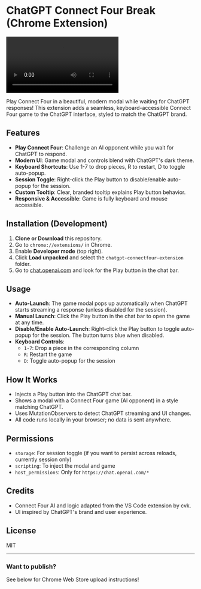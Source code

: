 # ChatGPT Connect Four Break (Chrome Extension)


![Connect Four Demo](https://github.com/cvkcode/chatgpt-connectfour-extension/blob/main/demo.mp4?raw=true)

Play Connect Four in a beautiful, modern modal while waiting for ChatGPT responses! This extension adds a seamless, keyboard-accessible Connect Four game to the ChatGPT interface, styled to match the ChatGPT brand.

## Features
- **Play Connect Four**: Challenge an AI opponent while you wait for ChatGPT to respond.
- **Modern UI**: Game modal and controls blend with ChatGPT's dark theme.
- **Keyboard Shortcuts**: Use 1-7 to drop pieces, R to restart, D to toggle auto-popup.
- **Session Toggle**: Right-click the Play button to disable/enable auto-popup for the session.
- **Custom Tooltip**: Clear, branded tooltip explains Play button behavior.
- **Responsive & Accessible**: Game is fully keyboard and mouse accessible.

## Installation (Development)
1. **Clone or Download** this repository.
2. Go to `chrome://extensions/` in Chrome.
3. Enable **Developer mode** (top right).
4. Click **Load unpacked** and select the `chatgpt-connectfour-extension` folder.
5. Go to [chat.openai.com](https://chat.openai.com/) and look for the Play button in the chat bar.

## Usage
- **Auto-Launch**: The game modal pops up automatically when ChatGPT starts streaming a response (unless disabled for the session).
- **Manual Launch**: Click the Play button in the chat bar to open the game at any time.
- **Disable/Enable Auto-Launch**: Right-click the Play button to toggle auto-popup for the session. The button turns blue when disabled.
- **Keyboard Controls**:
  - `1-7`: Drop a piece in the corresponding column
  - `R`: Restart the game
  - `D`: Toggle auto-popup for the session

## How It Works
- Injects a Play button into the ChatGPT chat bar.
- Shows a modal with a Connect Four game (AI opponent) in a style matching ChatGPT.
- Uses MutationObservers to detect ChatGPT streaming and UI changes.
- All code runs locally in your browser; no data is sent anywhere.

## Permissions
- `storage`: For session toggle (if you want to persist across reloads, currently session only)
- `scripting`: To inject the modal and game
- `host_permissions`: Only for `https://chat.openai.com/*`

## Credits
- Connect Four AI and logic adapted from the VS Code extension by cvk.
- UI inspired by ChatGPT's brand and user experience.

## License
MIT

---

### Want to publish?
See below for Chrome Web Store upload instructions!
